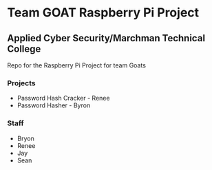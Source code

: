 # Team GOAT Raspberry Pi Project
## Applied Cyber Security/Marchman Technical College 

Repo for the Raspberry Pi Project for team Goats


### Projects

- Password Hash Cracker - Renee
- Password Hasher - Byron

### Staff

- Bryon
- Renee
- Jay
- Sean

